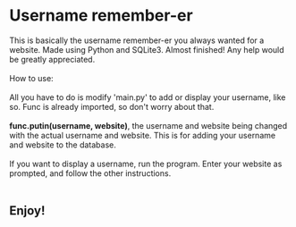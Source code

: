 # Username remember-er
This is basically the username remember-er you always wanted for a website. Made using Python and SQLite3. Almost finished! Any help would be greatly appreciated.
<br></br>
How to use:
<br></br>
All you have to do is modify 'main.py' to add or display your username, like so. Func is already imported, so don't worry about that.
<br></br>
<strong>func.putin(username, website)</strong>, the username and website being changed with the actual username and website. This is for adding your username and website to the database.
<br></br>
If you want to display a username, run the program. Enter your website as prompted, and follow the other instructions.
<br></br>
<h2>Enjoy!</h2>
